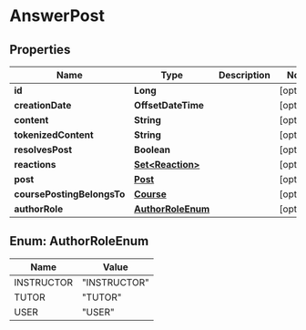 

# AnswerPost


## Properties

| Name | Type | Description | Notes |
|------------ | ------------- | ------------- | -------------|
|**id** | **Long** |  |  [optional] |
|**creationDate** | **OffsetDateTime** |  |  [optional] |
|**content** | **String** |  |  [optional] |
|**tokenizedContent** | **String** |  |  [optional] |
|**resolvesPost** | **Boolean** |  |  [optional] |
|**reactions** | [**Set&lt;Reaction&gt;**](Reaction.md) |  |  [optional] |
|**post** | [**Post**](Post.md) |  |  [optional] |
|**coursePostingBelongsTo** | [**Course**](Course.md) |  |  [optional] |
|**authorRole** | [**AuthorRoleEnum**](#AuthorRoleEnum) |  |  [optional] |



## Enum: AuthorRoleEnum

| Name | Value |
|---- | -----|
| INSTRUCTOR | &quot;INSTRUCTOR&quot; |
| TUTOR | &quot;TUTOR&quot; |
| USER | &quot;USER&quot; |



